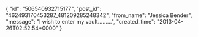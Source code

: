  {
   "id": "506540932715177",
   "post_id": "462493170453287_481209285248342",
   "from_name": "Jessica Bender",
   "message": "I wish to enter my vault.........",
   "created_time": "2013-04-26T02:52:54+0000"
 }
